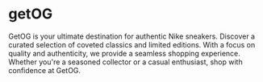 # getOG
GetOG is your ultimate destination for authentic Nike sneakers. Discover a curated selection of coveted classics and limited editions. With a focus on quality and authenticity, we provide a seamless shopping experience. Whether you're a seasoned collector or a casual enthusiast, shop with confidence at GetOG.
